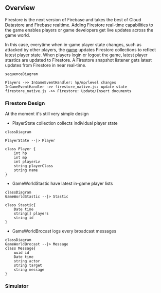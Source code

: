 ## Overview

Firestore is the next version of Firebase and takes the best of Cloud Datastore and Firebase realtime. Adding Firestore real-time capabilities to the game enables players or game developers get live updates across the game world.

In this case, everytime when in-game player state changes, such as attacked by other players, the [game](./game-core/utils/firestore_native.js) updates Firestore collections to reflect latest player state. When players login or logout the game, latest player stastics are updated to Firestore. A Firestore snapshot listener gets latest updates from Firestore in near real-time.

```mermaid
sequenceDiagram

Players ->> InGameEventHandler: hp/mp/level changes
InGameEventHandler ->> firestore_native.js: update state
firestore_native.js ->> Firestore: Update/Insert documents
```

### Firestore Design

At the moment it's still very simple design

- PlayerState collection collects individual player state

```mermaid
classDiagram

PlayerState --|> Player

class Player {
    int hp
    int mp
    int playerLv
    string playerClass
    string name
}
```

- GameWorldStastic have latest in-game player lists

```mermaid
classDiagram
GameWorldStastic --|> Stastic

class Stastic{
    Date time
    string[] players
    string id
}
```

-   GameWorldBrocast logs every broadcast messages


```mermaid
classDiagram
GameWorldBrocast --|> Message
class Message{
    uuid id
    Date time
    string actor
    string target
    string message
}
```

### Simulator
